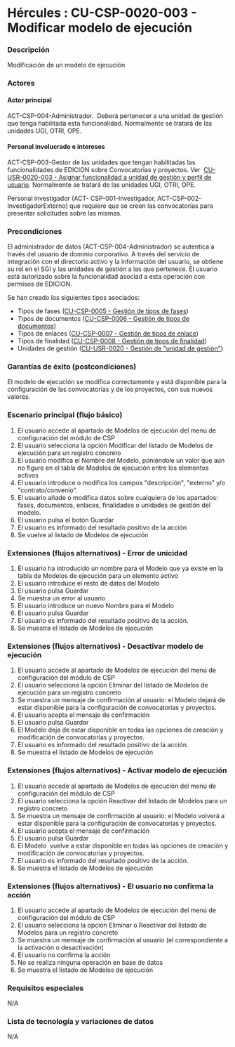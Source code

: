 # Hércules : CU\-CSP\-0020\-003 \- Modificar modelo de ejecución



### Descripción

Modificación de un modelo de ejecución

### Actores

#### Actor principal

ACT\-CSP\-004\-Administrador.  Deberá pertenecer a una unidad de gestión que tenga habilitada esta funcionalidad. Normalmente se tratará de las unidades UGI, OTRI, OPE.

#### Personal involucrado e intereses

ACT\-CSP\-003\-Gestor de las unidades que tengan habilitadas las funcionalidades de EDICION sobre Convocatorias y proyectos. Ver  [CU\-USR\-0020\-003 \- Asignar funcionalidad a unidad de gestión y perfil de usuario](https://confluence.um.es/confluence/pages/viewpage.action?pageId=81841613 "https://confluence.um.es/confluence/pages/viewpage.action?pageId=81841613"). Normalmente se tratará de las unidades UGI, OTRI, OPE.

Personal investigador (ACT\- CSP\-001\-Investigador, ACT\-CSP\-002\-InvestigadorExterno) que requiere que se creen las convocatorias para presentar solicitudes sobre las mismas.

  


### Precondiciones

El administrador de datos (ACT\-CSP\-004\-Administrador) se autentica a través del usuario de dominio corporativo. A través del servicio de integración con el directorio activo y la información del usuario, se obtiene su rol en el SGI y las unidades de gestión a las que pertenece. El usuario está autorizado sobre la funcionalidad asociad a esta operación con permisos de EDICION.

Se han creado los siguientes tipos asociados:

* Tipos de fases ([CU\-CSP\-0005 \- Gestión de tipos de fases](https://confluence.um.es/confluence/pages/viewpage.action?pageId=87827119 "https://confluence.um.es/confluence/pages/viewpage.action?pageId=87827119"))
* Tipos de documentos ([CU\-CSP\-0006 \- Gestión de tipos de documentos](https://confluence.um.es/confluence/pages/viewpage.action?pageId=85632141 "https://confluence.um.es/confluence/pages/viewpage.action?pageId=85632141"))
* Tipos de enlaces ([CU\-CSP\-0007 \- Gestión de tipos de enlace](https://confluence.um.es/confluence/pages/viewpage.action?pageId=87827200 "https://confluence.um.es/confluence/pages/viewpage.action?pageId=87827200"))
* Tipos de finalidad ([CU\-CSP\-0008 \- Gestión de tipos de finalidad](https://confluence.um.es/confluence/pages/viewpage.action?pageId=87827242 "https://confluence.um.es/confluence/pages/viewpage.action?pageId=87827242"))
* Unidades de gestión ([CU\-USR\-0020 \- Gestión de "unidad de gestión"](https://confluence.um.es/confluence/pages/createpage.action?spaceKey=HERCULES&title=CU-USR-0020+-+Gesti%C3%B3n+de+%22unidad+de+gesti%C3%B3n%22&linkCreation=true&fromPageId=597852679 "/confluence/pages/createpage.action?spaceKey=HERCULES&title=CU-USR-0020+-+Gesti%C3%B3n+de+%22unidad+de+gesti%C3%B3n%22&linkCreation=true&fromPageId=597852679"))

### Garantías de éxito (postcondiciones)

El modelo de ejecución se modifica correctamente y está disponible para la configuración de las convocatorias y de los proyectos, con sus nuevos valores.

### Escenario principal (flujo básico)

1. El usuario accede al apartado de Modelos de ejecución del menú de configuración del módulo de CSP
2. El usuario selecciona la opción Modificar del listado de Modelos de ejecución para un registro concreto
3. El usuario modifica el Nombre del Modelo, poniéndole un valor que aún no figure en el tabla de Modelos de ejecución entre los elementos activos
4. El usuario introduce o modifica los campos "descripción", "externo" y/o "contrato/convenio".
5. El usuario añade o modifica datos sobre cualquiera de los apartados: fases, documentos, enlaces, finalidades o unidades de gestión del modelo.
6. El usuario pulsa el botón Guardar
7. El usuario es informado del resultado positivo de la acción
8. Se vuelve al listado de Modelos de ejecución

### Extensiones (flujos alternativos) \- Error de unicidad

1. El usuario ha introducido un nombre para el Modelo que ya existe en la tabla de Modelos de ejecución para un elemento activo
2. El usuario introduce el resto de datos del Modelo
3. El usuario pulsa Guardar
4. Se muestra un error al usuario
5. El usuario introduce un nuevo Nombre para el Modelo
6. El usuario pulsa Guardar
7. El usuario es informado del resultado positivo de la acción.
8. Se muestra el listado de Modelos de ejecución

### Extensiones (flujos alternativos) \- Desactivar modelo de ejecución

1. El usuario accede al apartado de Modelos de ejecución del menú de configuración del módulo de CSP
2. El usuario selecciona la opción Eliminar del listado de Modelos de ejecución para un registro concreto
3. Se muestra un mensaje de confirmación al usuario: el Modelo dejará de estar disponible para la configuración de convocatorias y proyectos.
4. El usuario acepta el mensaje de confirmación
5. El usuario pulsa Guardar
6. El Modelo deja de estar disponible en todas las opciones de creación y modificación de convocatorias y proyectos.
7. El usuario es informado del resultado positivo de la acción.
8. Se muestra el listado de Modelos de ejecución

### Extensiones (flujos alternativos) \- Activar modelo de ejecución

1. El usuario accede al apartado de Modelos de ejecución del menú de configuración del módulo de CSP
2. El usuario selecciona la opción Reactivar del listado de Modelos para un registro concreto
3. Se muestra un mensaje de confirmación al usuario: el Modelo volverá a estar disponible para la configuración de convocatorias y proyectos.
4. El usuario acepta el mensaje de confirmación
5. El usuario pulsa Guardar
6. El Modelo  vuelve a estar disponible en todas las opciones de creación y modificación de convocatorias y proyectos.
7. El usuario es informado del resultado positivo de la acción.
8. Se muestra el listado de Modelos de ejecución

  


### Extensiones (flujos alternativos) \- El usuario no confirma la acción

1. El usuario accede al apartado de Modelos de ejecución del menú de configuración del módulo de CSP
2. El usuario selecciona la opción Eliminar o Reactivar del listado de Modelos para un registro concreto
3. Se muestra un mensaje de confirmación al usuario (el correspondiente a la activación o desactivación)
4. El usuario no confirma la acción
5. No se realiza ninguna operación en base de datos
6. Se muestra el listado de Modelos de ejecución

  


### Requisitos especiales

N/A

### Lista de tecnología y variaciones de datos

N/A

  
  
  





